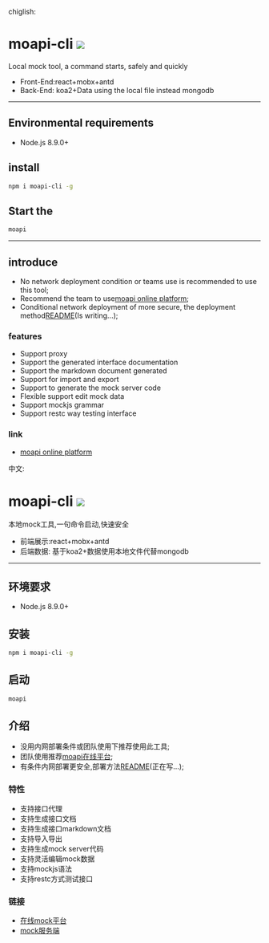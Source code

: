 chiglish:
# moapi-cli ![](https://img.shields.io/npm/v/moapi-cli.svg)
Local mock tool, a command starts, safely and quickly
* Front-End:react+mobx+antd
* Back-End: koa2+Data using the local file instead mongodb

----
## Environmental requirements
* Node.js 8.9.0+

## install
```bash
npm i moapi-cli -g
```

## Start the
```bash
moapi
```
------

## introduce
* No network deployment condition or teams use is recommended to use this tool;
* Recommend the team to use[moapi online platform](http://moapi.yfyld.top);
* Conditional network deployment of more secure, the deployment method[README](http://moapi.yfyld.top)(Is writing...);

### features
* Support proxy
* Support the generated interface documentation
* Support the markdown document generated
* Support for import and export
* Support to generate the mock server code
* Flexible support edit mock data
* Support mockjs grammar
* Support restc way testing interface

### link
* [moapi online platform](http://moapi.yfyld.top)



中文:

# moapi-cli ![](https://img.shields.io/npm/v/moapi-cli.svg)
本地mock工具,一句命令启动,快速安全
* 前端展示:react+mobx+antd
* 后端数据: 基于koa2+数据使用本地文件代替mongodb

----
## 环境要求
* Node.js 8.9.0+

## 安装
```bash
npm i moapi-cli -g
```

## 启动
```bash
moapi
```


## 介绍
* 没用内网部署条件或团队使用下推荐使用此工具;
* 团队使用推荐[moapi在线平台](http://moapi.yfyld.top);
* 有条件内网部署更安全,部署方法[README](http://moapi.yfyld.top)(正在写...);

### 特性
* 支持接口代理
* 支持生成接口文档
* 支持生成接口markdown文档
* 支持导入导出
* 支持生成mock server代码
* 支持灵活编辑mock数据
* 支持mockjs语法
* 支持restc方式测试接口

### 链接
* [在线mock平台](http://moapi.yfyld.top)
* [mock服务端](https://github.com/yuhonyon/moapi-server)
